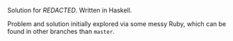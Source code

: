 Solution for *REDACTED*.  Written in Haskell.

Problem and solution initially explored via some messy Ruby, which can be found in other branches than `master`.
